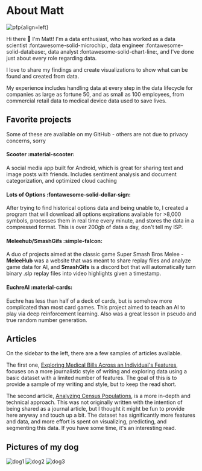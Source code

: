 # About Matt

![pfp](https://raw.githubusercontent.com/mrmattkennedy/TH-Medical-Charges/main/extras/pictures/pfp-with-border.png){align=left}

Hi there :wave: I'm Matt! I'm a data enthusiast, who has worked as a data scientist :fontawesome-solid-microchip:, data engineer :fontawesome-solid-database:, data analyst :fontawesome-solid-chart-line:, and I've done just about every role regarding data. 

I love to share my findings and create visualizations to show what can be found and created from data. 

My experience includes handling data at every step in the data lifecycle for companies as large as fortune 50, and as small as 100 employees, from commercial retail data to medical device data used to save lives.

## Favorite projects
Some of these are available on my GitHub - others are not due to privacy concerns, sorry

#### Scooter :material-scooter:
A social media app built for Android, which is great for sharing text and image posts with friends. Includes sentiment analysis and document categorization, and optimized cloud caching

#### Lots of Options :fontawesome-solid-dollar-sign:
After trying to find historical options data and being unable to, I created a program that will download all options expirations available for >8,000 symbols, processes them in real time every minute, and stores the data in a compressed format. This is over 200gb of data a day, don't tell my ISP.

#### Meleehub/SmashGifs :simple-falcon:
A duo of projects aimed at the classic game Super Smash Bros Melee - **MeleeHub** was a website that was meant to share replay files and analyze game data for AI, and **SmashGifs** is a discord bot that will automatically turn binary .slp replay files into video highlights given a timestamp.

#### EuchreAI :material-cards:
Euchre has less than half of a deck of cards, but is somehow more complicated than most card games. This project aimed to teach an AI to play via deep reinforcement learning. Also was a great lesson in pseudo and true random number generation.


## Articles

On the sidebar to the left, there are a few samples of articles available. 

The first one, [Exploring Medical Bills Across an Individual's Features](/insurance_charges), focuses on a more journalistic style of writing and exploring data using a basic dataset with a limited number of features. The goal of this is to provide a sample of my writing and style, but to keep the read short.

The second article, [Analyzing Census Populations](/census), is a more in-depth and technical approach. This was not originally written with the intention of being shared as a journal article, but I thought it might be fun to provide here anyway and touch up a bit. The dataset has significantly more features and data, and more effort is spent on visualizing, predicting, and segmenting this data. If you have some time, it's an interesting read.

## Pictures of my dog

![dog1](https://raw.githubusercontent.com/mrmattkennedy/TH-Medical-Charges/main/extras/pictures/dog1.JPG) ![dog2](https://raw.githubusercontent.com/mrmattkennedy/TH-Medical-Charges/main/extras/pictures/dog2.JPG) ![dog3](https://raw.githubusercontent.com/mrmattkennedy/TH-Medical-Charges/main/extras/pictures/dog3.JPG)
